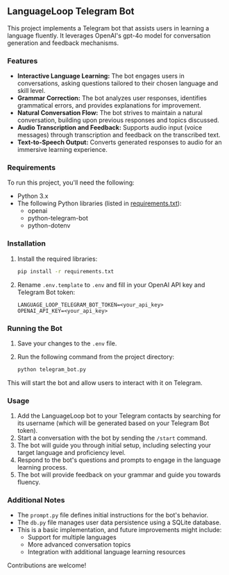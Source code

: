 ## LanguageLoop Telegram Bot 

This project implements a Telegram bot that assists users in learning a language fluently. It leverages OpenAI's gpt-4o model for conversation generation and feedback mechanisms.

### Features

* **Interactive Language Learning:** The bot engages users in conversations, asking questions tailored to their chosen language and skill level.
* **Grammar Correction:** The bot analyzes user responses, identifies grammatical errors, and provides explanations for improvement.
* **Natural Conversation Flow:** The bot strives to maintain a natural conversation, building upon previous responses and topics discussed.
* **Audio Transcription and Feedback:** Supports audio input (voice messages) through transcription and feedback on the transcribed text. 
* **Text-to-Speech Output:** Converts generated responses to audio for an immersive learning experience.

### Requirements

To run this project, you'll need the following:

* Python 3.x
* The following Python libraries (listed in [requirements.txt](requirements.txt)):
    * openai
    * python-telegram-bot
    * python-dotenv

### Installation

1. Install the required libraries:

   ```bash
   pip install -r requirements.txt
   ```
2. Rename `.env.template` to `.env` and fill in your OpenAI API key and Telegram Bot token:

   ```
   LANGUAGE_LOOP_TELEGRAM_BOT_TOKEN=<your_api_key>
   OPENAI_API_KEY=<your_api_key>
   ```

### Running the Bot

1. Save your changes to the `.env` file.
2. Run the following command from the project directory:

   ```bash
   python telegram_bot.py
   ```

This will start the bot and allow users to interact with it on Telegram.

### Usage

1. Add the LanguageLoop bot to your Telegram contacts by searching for its username (which will be generated based on your Telegram Bot token).
2. Start a conversation with the bot by sending the `/start` command.
3. The bot will guide you through initial setup, including selecting your target language and proficiency level.
4. Respond to the bot's questions and prompts to engage in the language learning process.
5. The bot will provide feedback on your grammar and guide you towards fluency.

### Additional Notes

* The `prompt.py` file defines initial instructions for the bot's behavior.
* The `db.py` file manages user data persistence using a SQLite database.
* This is a basic implementation, and future improvements might include:
    * Support for multiple languages
    * More advanced conversation topics
    * Integration with additional language learning resources

Contributions are welcome!

